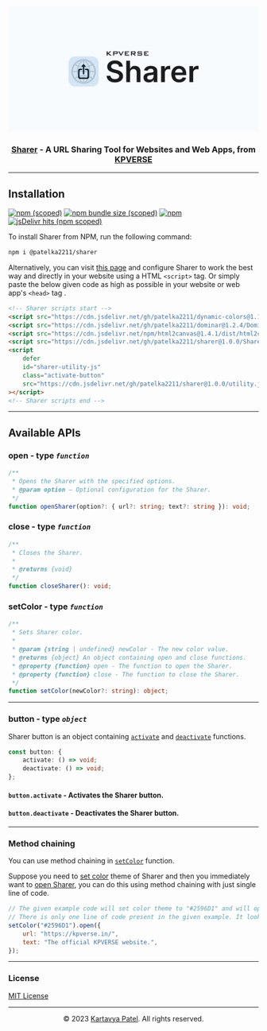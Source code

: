 [![](./kpverse-sharer.jpg)](https://kpverse.in/sharer/ "Sharer from KPVERSE")

### <div align="center"><a href="https://kpverse.in/sharer/">Sharer</a> - A URL Sharing Tool for Websites and Web Apps, from <a href="https://kpverse.in/">KPVERSE</a></div>

---

## Installation

[![npm (scoped)](https://img.shields.io/npm/v/@patelka2211/sharer)](https://www.npmjs.com/package/@patelka2211/sharer)
[![npm bundle size (scoped)](https://img.shields.io/bundlephobia/min/@patelka2211/sharer)](https://bundlephobia.com/package/@patelka2211/sharer@1.0.0)
[![npm](https://img.shields.io/npm/dy/@patelka2211/sharer)](https://www.npmjs.com/package/@patelka2211/sharer)
[![jsDelivr hits (npm scoped)](https://img.shields.io/jsdelivr/gh/hy/patelka2211/sharer)](https://cdn.jsdelivr.net/gh/patelka2211/sharer@1.0.0/)

To install Sharer from NPM, run the following command:

```sh
npm i @patelka2211/sharer
```

Alternatively, you can visit [this page](kpverse.in/sharer/#install) and configure Sharer to work the best way and directly in your website using a HTML `<script>` tag. Or simply paste the below given code as high as possible in your website or web app's `<head>` tag .

```html
<!-- Sharer scripts start -->
<script src="https://cdn.jsdelivr.net/gh/patelka2211/dynamic-colors@1.1.5/DynamicColors.js"></script>
<script src="https://cdn.jsdelivr.net/gh/patelka2211/dominar@1.2.4/Dominar.js"></script>
<script src="https://cdn.jsdelivr.net/npm/html2canvas@1.4.1/dist/html2canvas.min.js"></script>
<script src="https://cdn.jsdelivr.net/gh/patelka2211/sharer@1.0.0/Sharer.js"></script>
<script
    defer
    id="sharer-utility-js"
    class="activate-button"
    src="https://cdn.jsdelivr.net/gh/patelka2211/sharer@1.0.0/utility.js"
></script>
<!-- Sharer scripts end -->
```

---

## Available APIs

### open - type _`function`_

```ts
/**
 * Opens the Sharer with the specified options.
 * @param option — Optional configuration for the Sharer.
 */
function openSharer(option?: { url?: string; text?: string }): void;
```

### close - type _`function`_

```ts
/**
 * Closes the Sharer.
 *
 * @returns {void}
 */
function closeSharer(): void;
```

### setColor - type _`function`_

```ts
/**
 * Sets Sharer color.
 *
 * @param {string | undefined} newColor - The new color value.
 * @returns {object} An object containing open and close functions.
 * @property {function} open - The function to open the Sharer.
 * @property {function} close - The function to close the Sharer.
 */
function setColor(newColor?: string): object;
```

---

### button - type _`object`_

Sharer button is an object containing [`activate`](#buttonactivate---activates-the-sharer-button) and [`deactivate`](#buttondeactivate---deactivates-the-sharer-button) functions.

```ts
const button: {
    activate: () => void;
    deactivate: () => void;
};
```

#### `button.activate` - Activates the Sharer button.

#### `button.deactivate` - Deactivates the Sharer button.

---

### Method chaining

You can use method chaining in [`setColor`](#setcolor---type-function) function.

Suppose you need to [set color](#setcolor---type-function) theme of Sharer and then you immediately want to [open Sharer](#open---type-function), you can do this using method chaining with just single line of code.

```js
// The given example code will set color theme to "#2596D1" and will open Sharer.
// There is only one line of code present in the given example. It looks like 4 lines of code because it is formatted, to make sure it is easily readable.
setColor("#2596D1").open({
    url: "https://kpverse.in/",
    text: "The official KPVERSE website.",
});
```

---

### License

[MIT License](./LICENSE)

---

<!-- ### <div align="center"><a href="https://kpverse.in"><img style="height: 86px;" src="https://cdn.jsdelivr.net/gh/patelka2211/sharer/kpverse-sharer.svg"></a></div> -->

<div align="center">© 2023 <a href="https://kpverse.in/about/">Kartavya Patel</a>. All rights reserved.</div>
